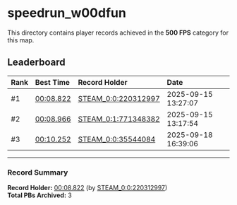 # speedrun_w00dfun

This directory contains player records achieved in the **500 FPS** category for this map.

## Leaderboard

| Rank | Best Time | Record Holder | Date                |
| :--- | :-------- | :------------ | :------------------ |
| #1   | [00:08.822](./00008822_STEAM_0_0_220312997_20250915-132707.zip) | [STEAM_0:0:220312997](https://speedrun16.com/profile/STEAM_0:0:220312997)   | 2025-09-15 13:27:07 |
| #2   | [00:08.966](./00008966_STEAM_0_1_771348382_20250915-131754.zip) | [STEAM_0:1:771348382](https://speedrun16.com/profile/STEAM_0:1:771348382)   | 2025-09-15 13:17:54 |
| #3   | [00:10.252](./00010252_STEAM_0_0_35544084_20250918-163906.zip) | [STEAM_0:0:35544084](https://speedrun16.com/profile/STEAM_0:0:35544084)   | 2025-09-18 16:39:06 |

---

### Record Summary
**Record Holder:** [00:08.822](./00008822_STEAM_0_0_220312997_20250915-132707.zip) (by [STEAM_0:0:220312997](https://speedrun16.com/profile/STEAM_0:0:220312997))  
**Total PBs Archived:** 3